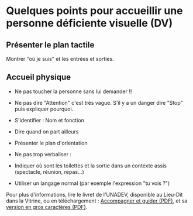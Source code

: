 # Quelques points pour accueillir une personne déficiente visuelle (DV)

## Présenter le plan tactile
Montrer "où je suis" et les entrées et sorties.

## Accueil physique

- Ne pas toucher la personne sans lui demander !!
- Ne pas dire "Attention" c'est très vague. S'il y a un danger dire "Stop" puis expliquer pourquoi.
- S'identifier : Nom et fonction

- Dire quand on part ailleurs
- Présenter le plan d'orientation
- Ne pas trop verbaliser :
- Indiquer où sont les toilettes et la sortie dans un contexte assis (spectacle, réunion, repas...)
- Utiliser un langage normal (par exemple l'expression "tu vois ?")

Pour plus d'informations, lire le livret de l'UNADEV, disponible au Lieu-Dit dans la Vitrine, ou en téléchargement : [Accompagner et guider (PDF)](https://www.unadev.com/app/uploads/2024/11/plaquette-unadev-savoir-etre-savoir-guider-hd-1.pdf), et sa [version en gros caractères (PDF)](https://www.unadev.com/app/uploads/2024/11/plaquette-unadev-technique-de-guide-gros-caracteres-1.pdf).

